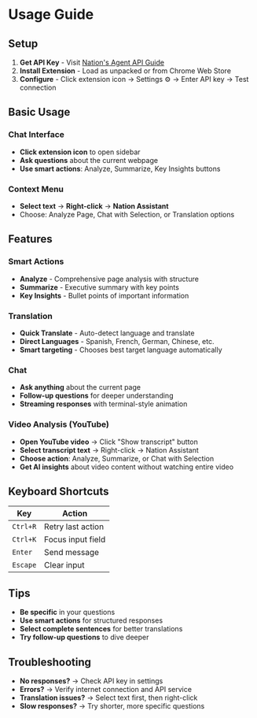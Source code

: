 # Usage Guide

## Setup

1. **Get API Key** - Visit [Nation's Agent API Guide](https://www.crestal.network/blog/from-gm-to-sdk-nations-agent-api-is-here)
2. **Install Extension** - Load as unpacked or from Chrome Web Store
3. **Configure** - Click extension icon → Settings ⚙️ → Enter API key → Test connection

## Basic Usage

### Chat Interface
- **Click extension icon** to open sidebar
- **Ask questions** about the current webpage
- **Use smart actions**: Analyze, Summarize, Key Insights buttons

### Context Menu
- **Select text** → **Right-click** → **Nation Assistant**
- Choose: Analyze Page, Chat with Selection, or Translation options

## Features

### Smart Actions
- **Analyze** - Comprehensive page analysis with structure
- **Summarize** - Executive summary with key points  
- **Key Insights** - Bullet points of important information

### Translation
- **Quick Translate** - Auto-detect language and translate
- **Direct Languages** - Spanish, French, German, Chinese, etc.
- **Smart targeting** - Chooses best target language automatically

### Chat
- **Ask anything** about the current page
- **Follow-up questions** for deeper understanding
- **Streaming responses** with terminal-style animation

### Video Analysis (YouTube)
- **Open YouTube video** → Click "Show transcript" button
- **Select transcript text** → Right-click → Nation Assistant
- **Choose action**: Analyze, Summarize, or Chat with Selection
- **Get AI insights** about video content without watching entire video

## Keyboard Shortcuts

| Key | Action |
|-----|--------|
| `Ctrl+R` | Retry last action |
| `Ctrl+K` | Focus input field |
| `Enter` | Send message |
| `Escape` | Clear input |

## Tips

- **Be specific** in your questions
- **Use smart actions** for structured responses
- **Select complete sentences** for better translations
- **Try follow-up questions** to dive deeper

## Troubleshooting

- **No responses?** → Check API key in settings
- **Errors?** → Verify internet connection and API service
- **Translation issues?** → Select text first, then right-click
- **Slow responses?** → Try shorter, more specific questions